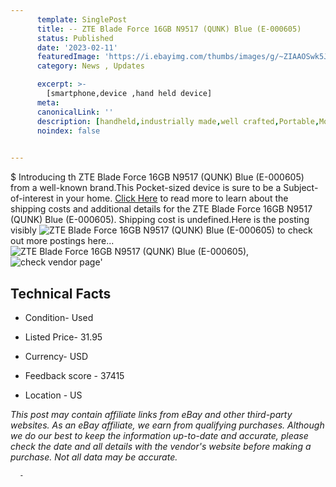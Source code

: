 ```yaml
---
      template: SinglePost
      title: -- ZTE Blade Force 16GB N9517 (QUNK) Blue (E-000605)
      status: Published
      date: '2023-02-11'
      featuredImage: 'https://i.ebayimg.com/thumbs/images/g/~ZIAAOSwk5Jj3BwV/s-l225.jpg'
      category: News , Updates

      excerpt: >-
        [smartphone,device ,hand held device]
      meta:
      canonicalLink: ''
      description: [handheld,industrially made,well crafted,Portable,Mobile,Compact,Convenient,Lightweight,Maneuverable,Man-portable,Miniature,Carriable,Hand-held,Light,Holdable,Transportable,Mobile device,Pocket-sized,On-the-go,Wireless,Cordless,Compact size,Convenient size, smartphone,device ,hand held device]
      noindex: false
      

---
```

$
      Introducing th ZTE Blade Force 16GB N9517 (QUNK) Blue (E-000605) from a well-known brand.This Pocket-sized device  is sure to be a Subject-of-interest in your home. [Click Here](https://www.ebay.com/itm/404155221093?hash=item5e19874465%3Ag%3A%7EZIAAOSwk5Jj3BwV&mkevt=1&mkcid=1&mkrid=711-53200-19255-0&campid=%253CePNCampaignId%253E&customid=%253CreferenceId%253E&toolid=10049) to read more to learn about the shipping costs and additional details for the ZTE Blade Force 16GB N9517 (QUNK) Blue (E-000605). Shipping cost is undefined.Here is the posting visibly ![ZTE Blade Force 16GB N9517 (QUNK) Blue (E-000605)](https://i.ebayimg.com/thumbs/images/g/~ZIAAOSwk5Jj3BwV/s-l225.jpg) to check out more postings here... ![ZTE Blade Force 16GB N9517 (QUNK) Blue (E-000605)](https://i.ebayimg.com/images/g/~ZIAAOSwk5Jj3BwV/s-l960.jpg), ![check vendor page](https://origin-galleryplus.ebayimg.com/ws/web/404155221093_2_0_1/225x225.jpg,https://origin-galleryplus.ebayimg.com/ws/web/404155221093_3_0_1/225x225.jpg,https://origin-galleryplus.ebayimg.com/ws/web/404155221093_4_0_1/225x225.jpg)'

      

 ## Technical Facts 



     
      

 - Condition- Used 


      

 - Listed Price- 31.95 


      

 - Currency- USD 


      

 - Feedback score - 37415 


      

 - Location - US 


      
      

 *_This post may contain affiliate links from eBay and other third-party websites. As an eBay affiliate, we earn from qualifying purchases. Although we do our best to keep the information up-to-date and accurate, please check the date and all details with the vendor's website before making a purchase. Not all data may be accurate._*




      -
